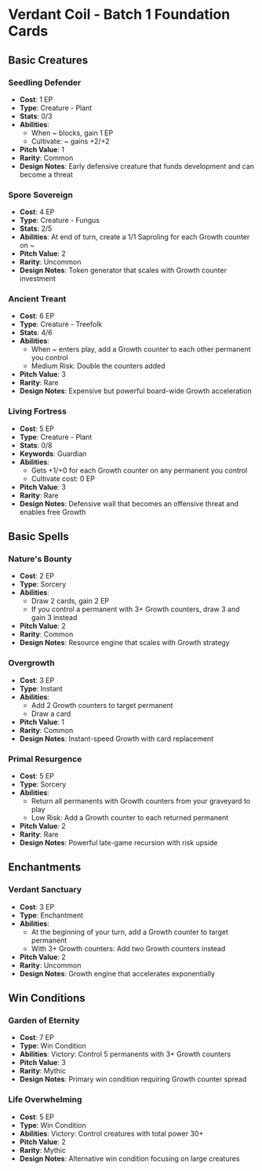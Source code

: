 # Verdant Coil - Batch 1 Foundation Cards

## Basic Creatures

### Seedling Defender
- **Cost**: 1 EP
- **Type**: Creature - Plant
- **Stats**: 0/3
- **Abilities**: 
  - When ~ blocks, gain 1 EP
  - Cultivate: ~ gains +2/+2
- **Pitch Value**: 1
- **Rarity**: Common
- **Design Notes**: Early defensive creature that funds development and can become a threat

### Spore Sovereign
- **Cost**: 4 EP
- **Type**: Creature - Fungus
- **Stats**: 2/5
- **Abilities**: At end of turn, create a 1/1 Saproling for each Growth counter on ~
- **Pitch Value**: 2
- **Rarity**: Uncommon
- **Design Notes**: Token generator that scales with Growth counter investment

### Ancient Treant
- **Cost**: 6 EP
- **Type**: Creature - Treefolk
- **Stats**: 4/6
- **Abilities**: 
  - When ~ enters play, add a Growth counter to each other permanent you control
  - Medium Risk: Double the counters added
- **Pitch Value**: 3
- **Rarity**: Rare
- **Design Notes**: Expensive but powerful board-wide Growth acceleration

### Living Fortress
- **Cost**: 5 EP
- **Type**: Creature - Plant
- **Stats**: 0/8
- **Keywords**: Guardian
- **Abilities**: 
  - Gets +1/+0 for each Growth counter on any permanent you control
  - Cultivate cost: 0 EP
- **Pitch Value**: 3
- **Rarity**: Rare
- **Design Notes**: Defensive wall that becomes an offensive threat and enables free Growth

## Basic Spells

### Nature's Bounty
- **Cost**: 2 EP
- **Type**: Sorcery
- **Abilities**: 
  - Draw 2 cards, gain 2 EP
  - If you control a permanent with 3+ Growth counters, draw 3 and gain 3 instead
- **Pitch Value**: 2
- **Rarity**: Common
- **Design Notes**: Resource engine that scales with Growth strategy

### Overgrowth
- **Cost**: 3 EP
- **Type**: Instant
- **Abilities**: 
  - Add 2 Growth counters to target permanent
  - Draw a card
- **Pitch Value**: 1
- **Rarity**: Common
- **Design Notes**: Instant-speed Growth with card replacement

### Primal Resurgence
- **Cost**: 5 EP
- **Type**: Sorcery
- **Abilities**: 
  - Return all permanents with Growth counters from your graveyard to play
  - Low Risk: Add a Growth counter to each returned permanent
- **Pitch Value**: 2
- **Rarity**: Rare
- **Design Notes**: Powerful late-game recursion with risk upside

## Enchantments

### Verdant Sanctuary
- **Cost**: 3 EP
- **Type**: Enchantment
- **Abilities**: 
  - At the beginning of your turn, add a Growth counter to target permanent
  - With 3+ Growth counters: Add two Growth counters instead
- **Pitch Value**: 2
- **Rarity**: Uncommon
- **Design Notes**: Growth engine that accelerates exponentially

## Win Conditions

### Garden of Eternity
- **Cost**: 7 EP
- **Type**: Win Condition
- **Abilities**: Victory: Control 5 permanents with 3+ Growth counters
- **Pitch Value**: 3
- **Rarity**: Mythic
- **Design Notes**: Primary win condition requiring Growth counter spread

### Life Overwhelming  
- **Cost**: 5 EP
- **Type**: Win Condition
- **Abilities**: Victory: Control creatures with total power 30+
- **Pitch Value**: 2
- **Rarity**: Mythic
- **Design Notes**: Alternative win condition focusing on large creatures